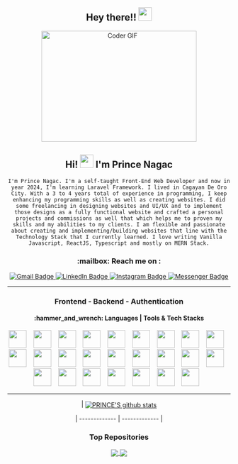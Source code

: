 <h2 align="center">
   Hey there!! <img src="https://media.giphy.com/media/hvRJCLFzcasrR4ia7z/giphy.gif" width="30px"/>
</h2>


<div id="header" align="center">
<img alt="Coder GIF" height=250 width=350 src="https://images.squarespace-cdn.com/content/v1/5769fc401b631bab1addb2ab/1541580611624-TE64QGKRJG8SWAIUS7NS/ke17ZwdGBToddI8pDm48kPoswlzjSVMM-SxOp7CV59BZw-zPPgdn4jUwVcJE1ZvWQUxwkmyExglNqGp0IvTJZamWLI2zvYWH8K3-s_4yszcp2ryTI0HqTOaaUohrI8PI6FXy8c9PWtBlqAVlUS5izpdcIXDZqDYvprRqZ29Pw0o/coding-freak.gif" />
</div>
<div align = "center"> 
<h2>
 Hi! <img src="https://media.giphy.com/media/hvRJCLFzcasrR4ia7z/giphy.gif" width="30px"/> I'm Prince Nagac  
</h2>
 
`I'm Prince Nagac. I'm a self-taught Front-End Web Developer and now in year 2024, I'm learning Laravel Framework. I lived in Cagayan De Oro City. With a 3 to 4 years total of experience in programming, I keep enhancing my programming skills as well as creating websites. I did some freelancing in designing websites and UI/UX and to implement those designs as a fully functional website and crafted a personal projects and commissions as well that which helps me to proven my skills and my abilities to my clients. I am flexible and passionate about creating and implementing/building websites that line with the Technology Stack that I currently learned. I love writing Vanilla Javascript, ReactJS, Typescript and mostly on MERN Stack.` 
 
</div>


<!--  *** -->
 
 <h3 align = "center" > :mailbox: Reach me on :</h3>
 <div id="badges" align="center">
   <a target="_blank" href="mailto:princenagac12@gmail.com">
  <img src="https://img.shields.io/badge/Gmail-red?style=for-the-badge&logo=gmail&logoColor=white" alt="Gmail Badge"/>
   </a>
       <a target="_blank" href="/">
  <img src="https://img.shields.io/badge/LinkedIn-blue?style=for-the-badge&logo=linkedin&logoColor=white" alt="LinkedIn Badge"/>
       </a>
  <a target = "_blank" href ="https://www.instagram.com/pandaaa4021/" >
  <img src="https://img.shields.io/badge/Instagram-d62976?style=for-the-badge&logo=instagram&logoColor=white" alt="Instagram Badge"/>
   </a>
  <a target = "_blank " href ="http://www.m.me/Kijirooo01/" > 
  <img src="https://img.shields.io/badge/Messenger-blue?style=for-the-badge&logo=messenger&logoColor=white" alt="Messenger Badge"/>
  </a>  
</div>
<div align = "center">
<img src="https://komarev.com/ghpvc/?username=prince0010&style=flat-square&color=blue" alt=""/>
 </div>



 
<!-- <h4 align = "left">
:+1: I'm interested in Front End Development  
 </h4>
  <h4 align = "left" >
   :thought_balloon: I'm planning to learn Back-End Stack/Tech Soon  
  </h4> -->

   
***

<!-- FRONT-END DEVELOPMENT | API | AUTHENTICATION | HOSTING  -->
<h3 align = "center"> Frontend - Backend - Authentication </h3>
<h4 align ="center">  :hammer_and_wrench: Languages | Tools & Tech Stacks </h4>

<!-- DevICONS -->
<div align = "center"> 

<img src="https://cdn.jsdelivr.net/gh/devicons/devicon/icons/html5/html5-original.svg" height = "40"/>&nbsp;&nbsp;&nbsp;
<img src="https://cdn.jsdelivr.net/gh/devicons/devicon/icons/css3/css3-original.svg" height = "40"/>&nbsp;&nbsp;&nbsp;
<img src="https://cdn.jsdelivr.net/gh/devicons/devicon/icons/javascript/javascript-original.svg" height = "40"/>&nbsp;&nbsp;&nbsp;
<img src="https://cdn.jsdelivr.net/gh/devicons/devicon/icons/react/react-original.svg" height = "40"/>&nbsp;&nbsp;&nbsp;
<img src="https://cdn.jsdelivr.net/gh/devicons/devicon/icons/typescript/typescript-original.svg" height = "40"/>&nbsp;&nbsp;&nbsp;
<img src="https://cdn.jsdelivr.net/gh/devicons/devicon/icons/express/express-original.svg" height = "40"/>&nbsp;&nbsp;&nbsp;
<img src="https://cdn.jsdelivr.net/gh/devicons/devicon/icons/jquery/jquery-original.svg" height = "40"/>&nbsp;&nbsp;&nbsp;
<img src="https://cdn.jsdelivr.net/gh/devicons/devicon/icons/npm/npm-original-wordmark.svg" height = "40"/>&nbsp;&nbsp;&nbsp;
<img src="https://cdn.jsdelivr.net/gh/devicons/devicon/icons/appwrite/appwrite-original.svg" height = "40"/>&nbsp;&nbsp;&nbsp;
<img src="https://cdn.jsdelivr.net/gh/devicons/devicon/icons/visualstudio/visualstudio-plain.svg" height = "40"/>&nbsp;&nbsp;&nbsp;
<img src="https://cdn.jsdelivr.net/gh/devicons/devicon/icons/php/php-original.svg" height = "40"/>&nbsp;&nbsp;&nbsp;
<img src="https://cdn.jsdelivr.net/gh/devicons/devicon/icons/nodejs/nodejs-original.svg" height = "40"/>&nbsp;&nbsp;&nbsp;
<img src="https://cdn.jsdelivr.net/gh/devicons/devicon/icons/mongodb/mongodb-original.svg" height = "40"/>&nbsp;&nbsp;&nbsp;
<img src="https://cdn.jsdelivr.net/gh/devicons/devicon/icons/java/java-original.svg" height = "40"/>&nbsp;&nbsp;&nbsp;
<img src="https://cdn.jsdelivr.net/gh/devicons/devicon/icons/python/python-original.svg" height = "40"/>&nbsp;&nbsp;&nbsp;
<img src="https://cdn.jsdelivr.net/gh/devicons/devicon/icons/mysql/mysql-original.svg" height = "40"/>&nbsp;&nbsp;&nbsp;
<img src="https://cdn.jsdelivr.net/gh/devicons/devicon/icons/materialui/materialui-original.svg" height = "40"/>&nbsp;&nbsp;&nbsp;
<img src="https://cdn.jsdelivr.net/gh/devicons/devicon/icons/flutter/flutter-original.svg" height = "40"/>&nbsp;&nbsp;&nbsp;
<img src="https://cdn.jsdelivr.net/gh/devicons/devicon/icons/sqlite/sqlite-original.svg"  height = "40"/>&nbsp;&nbsp;&nbsp;
<img src="https://cdn.jsdelivr.net/gh/devicons/devicon/icons/firebase/firebase-plain.svg" height = "40"/>&nbsp;&nbsp;&nbsp;
<img src="https://cdn.jsdelivr.net/gh/devicons/devicon/icons/dart/dart-original.svg" height = "40"/>&nbsp;&nbsp;&nbsp;
<img src="https://cdn.jsdelivr.net/gh/devicons/devicon/icons/blender/blender-original.svg" height = "40"/>&nbsp;&nbsp;&nbsp;
<img src="https://cdn.jsdelivr.net/gh/devicons/devicon/icons/figma/figma-original.svg"  height = "40"/>&nbsp;&nbsp;&nbsp;
<img src="https://cdn.jsdelivr.net/gh/devicons/devicon/icons/xd/xd-plain.svg" height = "40"/>&nbsp;&nbsp;&nbsp;
<img src="https://cdn.jsdelivr.net/gh/devicons/devicon@latest/icons/laravel/laravel-original.svg" height = "40"/>&nbsp;&nbsp;&nbsp;
***

<!--Github Stats -->

<!-- Devcard SVG-->
<!-- <a href="https://app.daily.dev/prince0010"><img src="https://github.com/prince0010/prince0010/blob/main/devcard.svg" width="400" alt="Prince Nagac's Dev Card"/></a> ->

  ## 📊 Github & Daily Dev Stats
<!-- [![GitHub stats](https://github-readme-stats.vercel.app/api?username=prince0010&theme=radical)](https://github.com/prince0010/github-readme-stats)  [![Top Langs](https://github-readme-stats-sigma-five.vercel.app/api/top-langs/?username=prince0010&theme=radical&layout=donut)](https://github.com/prince0010/github-readme-stats) --> 

| <a href=" https://github.com/prince0010/github-readme-stats"><img align="center" src="https://github-readme-stats.vercel.app/api?username=prince0010&show_icons=true&count_private=true&theme=radical&include_all_commits=true&token=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" alt="PRINCE'S github stats" /></a> 
<!-- | <a href="https://github.com/prince0010/github-readme-stats"><img align="center" src="https://github-readme-stats.vercel.app/api/top-langs/?username=prince0010&show_icons=true&theme=radical&hide_border=true&layout=compact" /></a> | -->
| ------------- | ------------- |

### Top Repositories

 <a href= "https://github.com/prince0010/PoliceClearanceIssuanceSystemES" >
   <img align = "center" src = "https://github-readme-stats.vercel.app/api/pin/?username=prince0010&repo=PoliceClearanceIssuanceSystemES&theme=radical" />
</a>

<a href= "https://github.com/prince0010/todo-list " > 
   <img align = "center" src = "https://github-readme-stats.vercel.app/api/pin/?username=prince0010&repo=todo-list&theme=radical" /> 
</a>



</div>


